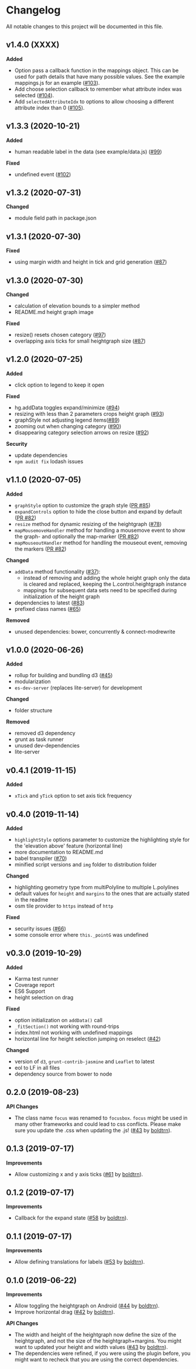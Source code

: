 # Changelog
All notable changes to this project will be documented in this file.

## v1.4.0 (XXXX)

**Added**
- Option pass a callback function in the mappings object. This can be used for path details that have many possible values. See the example mappings.js for an example ([#103](https://github.com/GIScience/Leaflet.Heightgraph/issues/103)).
- Add choose selection callback to remember what attribute index was selected ([#104](https://github.com/GIScience/Leaflet.Heightgraph/issues/104)).
- Add `selectedAttributeIdx` to options to allow choosing a different attribute index than 0 ([#105](https://github.com/GIScience/Leaflet.Heightgraph/issues/105)).

## v1.3.3 (2020-10-21)

**Added**
- human readable label in the data (see example/data.js) ([#99](https://github.com/GIScience/Leaflet.Heightgraph/issues/99))

**Fixed**
- undefined event ([#102](https://github.com/GIScience/Leaflet.Heightgraph/issues/102))

## v1.3.2 (2020-07-31)

**Changed**
- module field path in package.json

## v1.3.1 (2020-07-30)

**Fixed**
- using margin width and height in tick and grid generation ([#87](https://github.com/GIScience/Leaflet.Heightgraph/issues/87))

## v1.3.0 (2020-07-30)

**Changed**
- calculation of elevation bounds to a simpler method
- README.md height graph image

**Fixed**
- resize() resets chosen category ([#97](https://github.com/GIScience/Leaflet.Heightgraph/issues/97))
- overlapping axis ticks for small heightgraph size ([#87](https://github.com/GIScience/Leaflet.Heightgraph/issues/87))

## v1.2.0 (2020-07-25)

**Added**
- click option to legend to keep it open

**Fixed**
- hg.addData toggles expand/minimize ([#94](https://github.com/GIScience/Leaflet.Heightgraph/issues/94))
- resizing with less than 2 parameters crops height graph ([#93](https://github.com/GIScience/Leaflet.Heightgraph/issues/93))
- graphStyle not adjusting legend items([#89](https://github.com/GIScience/Leaflet.Heightgraph/issues/89))
- zooming out when changing category ([#90](https://github.com/GIScience/Leaflet.Heightgraph/issues/90))
- disappearing category selection arrows on resize ([#92](https://github.com/GIScience/Leaflet.Heightgraph/issues/92))

**Security**
- update dependencies
- `npm audit fix` lodash issues

## v1.1.0 (2020-07-05)

**Added**
- `graphStyle` option to customize the graph style ([PR #85](https://github.com/GIScience/Leaflet.Heightgraph/pull/85))
- `expandControls` option to hide the close button and expand by default ([PR #82](https://github.com/GIScience/Leaflet.Heightgraph/pull/82))
- `resize` method for dynamic resizing of the heightgraph ([#78](https://github.com/GIScience/Leaflet.Heightgraph/issues/78))
- `mapMousemoveHandler` method for handling a mousemove event to show the graph- and optionally the map-marker ([PR #82](https://github.com/GIScience/Leaflet.Heightgraph/pull/82))
- `mapMouseoutHandler` method for handling the mouseout event, removing the markers ([PR #82](https://github.com/GIScience/Leaflet.Heightgraph/pull/82))

**Changed**
- `addData` method functionality ([#37](https://github.com/GIScience/Leaflet.Heightgraph/issues/37)):
    - instead of removing and adding the whole height graph only the data
    is cleared and replaced, keeping the L.control.heightgraph instance
    - mappings for subsequent data sets need to be specified during
    initialization of the height graph
- dependencies to latest ([#83](https://github.com/GIScience/Leaflet.Heightgraph/issues/83))
- prefixed class names ([#65](https://github.com/GIScience/Leaflet.Heightgraph/issues/65))

**Removed**
- unused dependencies: bower, concurrently & connect-modrewrite

## v1.0.0 (2020-06-26)

**Added**
- rollup for building and bundling d3 ([#45](https://github.com/GIScience/Leaflet.Heightgraph/issues/45))
- modularization
- `es-dev-server` (replaces lite-server) for development

**Changed**
- folder structure

**Removed**
- removed d3 dependency
- grunt as task runner
- unused dev-dependencies
- lite-server

## v0.4.1 (2019-11-15)

**Added**
- `xTick` and `yTick` option to set axis tick frequency

## v0.4.0 (2019-11-14)

**Added**
- `highlightStyle` options parameter to customize the highlighting style
for the 'elevation above' feature (horizontal line)
- more documentation to README.md
- babel transpiler
([#70](https://github.com/GIScience/Leaflet.Heightgraph/issues/70))
- minified script versions and `img` folder to distribution folder

**Changed**
- highlighting geometry type from multiPolyline to multiple L.polylines
- default values for `height` and `margins` to the ones that are actually stated in the readme
- osm tile provider to `https` instead of `http`

**Fixed**
- security issues
([#66](https://github.com/GIScience/Leaflet.Heightgraph/issues/66))
- some console error where `this._pointG` was undefined

## v0.3.0 (2019-10-29)

**Added**
- Karma test runner
- Coverage report
- ES6 Support
- height selection on drag

**Fixed**
- option initialization on `addData()` call
- `_fitSection()` not working with round-trips
- index.html not working with undefined mappings
- horizontal line for height selection jumping on reselect
([#42](https://github.com/GIScience/Leaflet.Heightgraph/issues/42))

**Changed**
- version of `d3`, `grunt-contrib-jasmine` and `Leaflet` to latest
- eol to LF in all files
- dependency source from bower to node

## 0.2.0 (2019-08-23)

**API Changes**

* The class name `focus` was renamed to `focusbox`.
`focus` might be used in many other frameworks and could lead to css conflicts.
Please make sure you update the .css when updating the .js!
([#43](https://github.com/GIScience/Leaflet.Heightgraph/pull/64) by 
[boldtrn](https://github.com/boldtrn)).

## 0.1.3 (2019-07-17)

**Improvements**

* Allow customizing x and y axis ticks
([#61](https://github.com/GIScience/Leaflet.Heightgraph/pull/61) by
[boldtrn](https://github.com/boldtrn)).

## 0.1.2 (2019-07-17)

**Improvements**

* Callback for the expand state
([#58](https://github.com/GIScience/Leaflet.Heightgraph/pull/58) by
[boldtrn](https://github.com/boldtrn)).

## 0.1.1 (2019-07-17)

**Improvements**

* Allow defining translations for labels
([#53](https://github.com/GIScience/Leaflet.Heightgraph/pull/53) by
[boldtrn](https://github.com/boldtrn)).

## 0.1.0 (2019-06-22)

**Improvements**

* Allow toggling the heightgraph on Android
([#44](https://github.com/GIScience/Leaflet.Heightgraph/pull/44) by
[boldtrn](https://github.com/boldtrn)).
* Improve horizontal drag
([#42](https://github.com/GIScience/Leaflet.Heightgraph/pull/42) by
[boldtrn](https://github.com/boldtrn)).

**API Changes**

* The width and height of the heightgraph now define the size of the heightgraph,
and not the size of the heightgraph+margins.
You might want to updated your height and width values
([#43](https://github.com/GIScience/Leaflet.Heightgraph/pull/43) by
[boldtrn](https://github.com/boldtrn)).
* The dependencies were refined, if you were using the plugin before,
you might want to recheck that you are using the correct dependencies.
